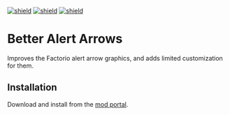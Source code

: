 [![shield](https://img.shields.io/badge/Ko--fi-Donate%20-hotpink?logo=kofi&logoColor=white)](https://ko-fi.com/raiguard)
[![shield](https://img.shields.io/badge/Crowdin-Translate-brightgreen)](https://crowdin.com/project/raiguards-factorio-mods)
[![shield](https://img.shields.io/badge/dynamic/json?color=orange&label=Factorio&query=downloads_count&suffix=%20downloads&url=https%3A%2F%2Fmods.factorio.com%2Fapi%2Fmods%2FBetterAlertArrows)](https://mods.factorio.com/mod/BetterAlertArrows)

# Better Alert Arrows

Improves the Factorio alert arrow graphics, and adds limited customization for them.

## Installation

Download and install from the [mod portal](https://mods.factorio.com/mod/BetterAlertArrows).
